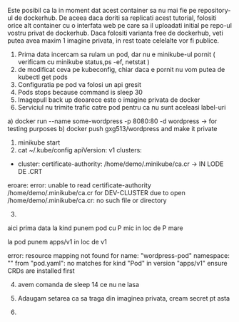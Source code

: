 Este posibil ca la in moment dat acest container sa nu mai fie pe repository-ul de dockerhub. De aceea daca doriti sa replicati acest tutorial, folositi orice alt container cu o interfata web pe care sa il uploadati initial pe repo-ul vostru privat de dockerhub. Daca folositi varianta free de dockerhub, veti putea avea maxim 1 imagine privata, in rest toate celelalte vor fi publice.

1. Prima data incercam sa rulam un pod, dar nu e minikube-ul pornit ( verificam cu minikube status,ps -ef, netstat )
2. de modificat ceva pe kubeconfig, chiar daca e pornit nu vom putea de kubectl get pods
3. Configuratia pe pod va folosi un api gresit
4. Pods stops because command is sleep 30
5. Imagepull back up deoarece este o imagine privata de docker
6. Serviciul nu trimite trafic catre pod pentru ca nu sunt aceleasi label-uri

a) docker run --name some-wordpress -p 8080:80 -d wordpress -> for testing purposes
b) docker push gxg513/wordpress and make it private

1) minikube start
2) cat ~/.kube/config
apiVersion: v1
clusters:
- cluster:
    certificate-authority: /home/demo/.minikube/ca.cr -> IN LODE DE .CRT

eroare: error: unable to read certificate-authority /home/demo/.minikube/ca.cr for DEV-CLUSTER due to open /home/demo/.minikube/ca.cr: no such file or directory

3)
aici prima data la kind punem pod cu P mic in loc de P mare

la pod punem  apps/v1 in loc de v1

error: resource mapping not found for name: "wordpress-pod" namespace: "" from "pod.yaml": no matches for kind "Pod" in version "apps/v1"
ensure CRDs are installed first

4) avem comanda de sleep 14 ce nu ne lasa

5) Adaugam setarea ca sa traga din imaginea privata, cream secret pt asta

6) 
